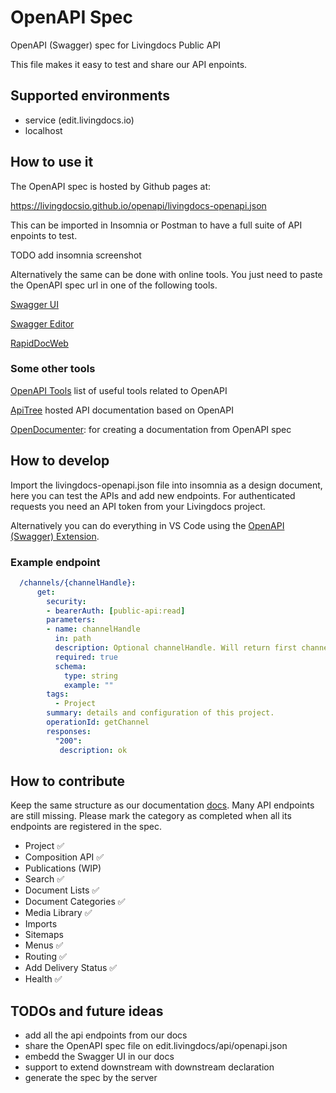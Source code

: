 # OpenAPI Spec
OpenAPI (Swagger) spec for Livingdocs Public API

This file makes it easy to test and share our API enpoints.

## Supported environments
- service (edit.livingdocs.io)
- localhost

## How to use it
The OpenAPI spec is hosted by Github pages at: 

https://livingdocsio.github.io/openapi/livingdocs-openapi.json 

This can be imported in Insomnia or Postman to have a full suite of API enpoints to test.

TODO add insomnia screenshot

Alternatively the same can be done with online tools. You just need to paste the OpenAPI spec url in one of the following tools.

[Swagger UI](https://petstore.swagger.io/)

[Swagger Editor](https://editor.swagger.io/)

[RapidDocWeb](https://rapidocweb.com/examples/example1.html)


### Some other tools

[OpenAPI Tools](https://openapi.tools/) list of useful tools related to OpenAPI

[ApiTree](https://www.apitree.com/) hosted API documentation based on OpenAPI

[OpenDocumenter](https://ouropencode.github.io/OpenDocumenter/):
for creating a documentation from OpenAPI spec

## How to develop
Import the livingdocs-openapi.json file into insomnia as a design document, here you can test the APIs and add new endpoints.
For authenticated requests you need an API token from your Livingdocs project.

Alternatively you can do everything in VS Code using the [OpenAPI (Swagger) Extension](https://marketplace.visualstudio.com/items?itemName=42Crunch.vscode-openapi).

### Example endpoint
```yaml
  /channels/{channelHandle}:
      get:
        security:
        - bearerAuth: [public-api:read]
        parameters:
        - name: channelHandle
          in: path
          description: Optional channelHandle. Will return first channel of a project if none is passed.
          required: true
          schema:
            type: string
            example: ""
        tags:
          - Project
        summary: details and configuration of this project.
        operationId: getChannel
        responses:
          "200":
           description: ok
```
## How to contribute
Keep the same structure as our documentation [docs](https://docs.livingdocs.io/reference-docs/public-api/).
Many API endpoints are still missing. Please mark the category as completed when all its endpoints are registered in the spec.
- Project             ✅
- Composition API     ✅
- Publications (WIP)
- Search              ✅
- Document Lists      ✅
- Document Categories ✅
- Media Library       ✅
- Imports
- Sitemaps
- Menus               ✅
- Routing             ✅
- Add Delivery Status ✅
- Health              ✅


## TODOs and future ideas
- add all the api endpoints from our docs
- share the OpenAPI spec file on edit.livingdocs/api/openapi.json
- embedd the Swagger UI in our docs
- support to extend downstream with downstream declaration
- generate the spec by the server
